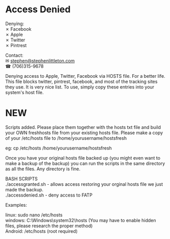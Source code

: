 # Access Denied  
Denying:  
 ✗ Facebook  
 ✗ Apple  
 ✗ Twitter  
 ✗ Pintrest  

Contact:  
✉ stephen@stephenlittleton.com  
☎ (706)315-9678

Denying access to Apple, Twitter, Facebook via HOSTS file. For a better life. This file blocks twitter, pintrest, facebook, and most of the tracking sites they use. It is very nice list. 
To use, simply copy these entries into your system's host file.  

# NEW  
Scripts added. Please place them together with the hosts txt file and build your OWN freshhosts file from your existing hosts file. Please make a copy of your /etc/hosts file to /home/yourusername/hostsfresh  

eg: cp /etc/hosts /home/yourusername/hostsfresh  

Once you have your original hosts file backed up (you might even want to make a backup of the backup) you can run the scripts in the same directory as all the files. Any directory is fine.  

BASH SCRIPTS  
./accessgranted.sh - allows access restoring your orginal hosts file we just made the backup.  
./accessdenied.sh - deny access to FATP  

Examples:  

linux: sudo nano /etc/hosts  
windows: C:\Windows\system32\hosts (You may have to enable hidden files, please research the proper method)  
Android: /etc/hosts (root required)  
